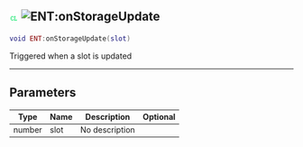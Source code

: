 ## ![client](../../.gitbook/assets/client.png) ![ENT](./readme/ent "mention"):onStorageUpdate

```lua
void ENT:onStorageUpdate(slot)
```

Triggered when a slot is updated

------
## Parameters

| Type   | Name | Description | Optional |
| ------ | ---- | ----------- | -------: |
| number | slot | No description |  |

